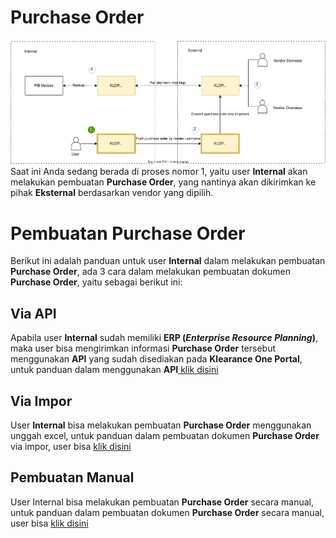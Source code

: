# Purchase Order
![](1.svg)
Saat ini Anda sedang berada di proses nomor 1, yaitu user **Internal** akan melakukan pembuatan **Purchase Order**, yang nantinya akan dikirimkan ke pihak **Eksternal** berdasarkan vendor yang dipilih.

# Pembuatan Purchase Order
Berikut ini adalah panduan untuk user **Internal** dalam melakukan pembuatan **Purchase Order**, ada 3 cara dalam melakukan pembuatan dokumen **Purchase Order**, yaitu sebagai berikut ini:
## Via API
Apabila user **Internal** sudah memiliki **ERP (*Enterprise Resource Planning*)**, maka user bisa mengirimkan informasi **Purchase Order** tersebut menggunakan **API** yang sudah disediakan pada **Klearance One Portal**, untuk panduan dalam menggunakan **API**[ klik disini](/overview/api)

## Via Impor
User **Internal** bisa melakukan pembuatan **Purchase Order** menggunakan unggah excel, untuk panduan dalam pembuatan dokumen **Purchase Order** via impor, user bisa [ klik disini](/klriuip/dokumeninternal/#import-file)

## Pembuatan Manual
User Internal bisa melakukan pembuatan **Purchase Order** secara manual, untuk panduan dalam pembuatan dokumen **Purchase Order** secara manual, user bisa [ klik disini](/klriuip/dokumeninternal/#manual)
